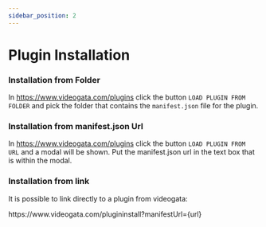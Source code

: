 ```yaml
---
sidebar_position: 2
---
```


# Plugin Installation

### Installation from Folder

In https://www.videogata.com/plugins click the button `LOAD PLUGIN FROM FOLDER` and pick the folder that contains the `manifest.json` file for the plugin.

### Installation from manifest.json Url

In https://www.videogata.com/plugins click the button `LOAD PLUGIN FROM URL` and a modal will be shown. Put the manifest.json url in the text box that is within the modal.

### Installation from link

It is possible to link directly to a plugin from videogata:

https&#65279;://www&#46;videogata&#46;com/plugininstall?manifestUrl={url}
